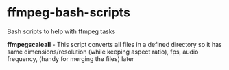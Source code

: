 # ffmpeg-bash-scripts
Bash scripts to help with ffmpeg tasks

**ffmpegscaleall** - This script converts all files in a defined directory so it has same dimensions/resolution (while keeping aspect ratio), fps, audio frequency,  (handy for merging the files) later
